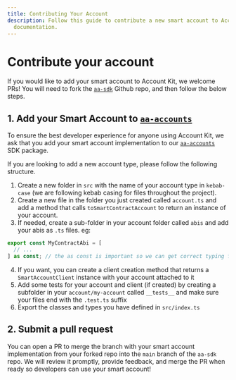 ```yaml
---
title: Contributing Your Account
description: Follow this guide to contribute a new smart account to Account Kit
  documentation.
---
```



# Contribute your account

If you would like to add your smart account to Account Kit, we welcome PRs! You will need to fork the [`aa-sdk`](https://github.com/alchemyplatform/aa-sdk) Github repo, and then follow the below steps.

## 1. Add your Smart Account to [`aa-accounts`](https://github.com/alchemyplatform/aa-sdk/tree/main/packages/accounts)

To ensure the best developer experience for anyone using Account Kit, we ask that you add your smart account implementation to our [`aa-accounts`](https://github.com/alchemyplatform/aa-sdk/tree/main/packages/accounts) SDK package.

If you are looking to add a new account type, please follow the following structure.

1. Create a new folder in `src` with the name of your account type in `kebab-case` (we are following kebab casing for files throughout the project).
2. Create a new file in the folder you just created called `account.ts` and add a method that calls `toSmartContractAccount` to return an instance of your account.
3. If needed, create a sub-folder in your account folder called `abis` and add your abis as `.ts` files. eg:

```ts
export const MyContractAbi = [
  // ...
] as const; // the as const is important so we can get correct typing from viem
```

4. If you want, you can create a client creation method that returns a `SmartAccountClient` instance with your account attached to it
5. Add some tests for your account and client (if created) by creating a subfolder in your `account/my-account` called `__tests__` and make sure your files end with the `.test.ts` suffix
6. Export the classes and types you have defined in `src/index.ts`

## 2. Submit a pull request

You can open a PR to merge the branch with your smart account implementation from your forked repo into the `main` branch of the `aa-sdk` repo. We will review it promptly, provide feedback, and merge the PR when ready so developers can use your smart account!
